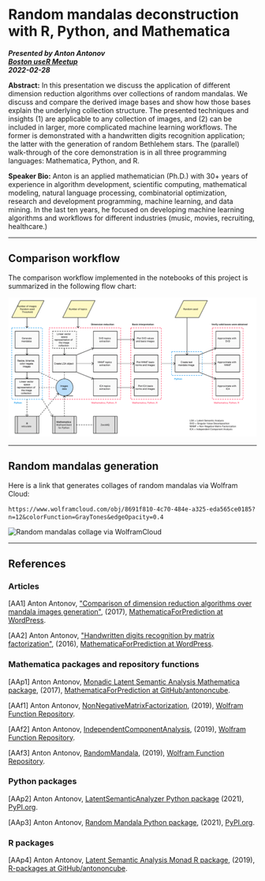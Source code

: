 # Random mandalas deconstruction with R, Python, and Mathematica

***Presented by Anton Antonov***   
***[Boston useR Meetup](https://www.meetup.com/Boston-useR/events/284045968/)***   
***2022-02-28***   

**Abstract:** In this presentation we discuss the application of different dimension reduction algorithms over collections of random mandalas. 
We discuss and compare the derived image bases and show how those bases explain the underlying collection structure. 
The presented techniques and insights (1) are applicable to any collection of images, and (2) can be included in larger, 
more complicated machine learning workflows. The former is demonstrated with a handwritten digits recognition application; 
the latter with the generation of random Bethlehem stars. The (parallel) walk-through of the core demonstration is in 
all three programming languages: Mathematica, Python, and R.

**Speaker Bio:** Anton is an applied mathematician (Ph.D.) with 30+ years of experience in algorithm development, 
scientific computing, mathematical modeling, natural language processing, combinatorial optimization, research and development programming, 
machine learning, and data mining. In the last ten years, he focused on developing machine learning algorithms and workflows for 
different industries (music, movies, recruiting, healthcare.)


------

## Comparison workflow

The comparison workflow implemented in the notebooks of this project is summarized in the following flow chart:

[![*Random mandalas deconstruction workflow*](./diagrams/Random-mandalas-deconstruction-in-Mathematica-Python-R.png)](./diagrams/Random-mandalas-deconstruction-in-Mathematica-Python-R.pdf)


------

## Random mandalas generation

Here is a link that generates collages of random mandalas via Wolfram Cloud:

```
https://www.wolframcloud.com/obj/8691f810-4c70-484e-a325-eda565ce0185?n=12&colorFunction=GrayTones&edgeOpacity=0.4
```

![*Random mandalas collage via WolframCloud*](https://www.wolframcloud.com/obj/8691f810-4c70-484e-a325-eda565ce0185?n=12&colorFunction=GrayTones&edgeOpacity=0.4)


------

## References

### Articles

[AA1] Anton Antonov, 
["Comparison of dimension reduction algorithms over mandala images generation"](https://mathematicaforprediction.wordpress.com/2017/02/10/comparison-of-dimension-reduction-algorithms-over-mandala-images-generation/), 
(2017),
[MathematicaForPrediction at WordPress](https://mathematicaforprediction.wordpress.com).

[AA2] Anton Antonov,
["Handwritten digits recognition by matrix factorization"](https://mathematicaforprediction.wordpress.com/2016/11/12/handwritten-digits-recognition-by-matrix-factorization/),
(2016),
[MathematicaForPrediction at WordPress](https://mathematicaforprediction.wordpress.com).


### Mathematica packages and repository functions

[AAp1] Anton Antonov, 
[Monadic Latent Semantic Analysis Mathematica package](https://github.com/antononcube/MathematicaForPrediction/blob/master/MonadicProgramming/MonadicLatentSemanticAnalysis.m), 
(2017), 
[MathematicaForPrediction at GitHub/antononcube](https://github.com/antononcube/MathematicaForPrediction).

[AAf1] Anton Antonov,
[NonNegativeMatrixFactorization](https://resources.wolframcloud.com/FunctionRepository/resources/NonNegativeMatrixFactorization),
(2019),
[Wolfram Function Repository](https://resources.wolframcloud.com).

[AAf2] Anton Antonov,
[IndependentComponentAnalysis](https://resources.wolframcloud.com/FunctionRepository/resources/IndependentComponentAnalysis),
(2019),
[Wolfram Function Repository](https://resources.wolframcloud.com).

[AAf3] Anton Antonov,
[RandomMandala](https://resources.wolframcloud.com/FunctionRepository/resources/RandomMandala),
(2019),
[Wolfram Function Repository](https://resources.wolframcloud.com).


### Python packages 

[AAp2] Anton Antonov,
[LatentSemanticAnalyzer Python package](https://pypi.org/project/LatentSemanticAnalyzer)
(2021),
[PyPI.org](https://pypi.org/).

[AAp3] Anton Antonov,
[Random Mandala Python package](https://pypi.org/project/RandomMandala),
(2021),
[PyPI.org](https://pypi.org/).


### R packages

[AAp4] Anton Antonov,
[Latent Semantic Analysis Monad R package](https://github.com/antononcube/R-packages/tree/master/LSAMon-R),
(2019),
[R-packages at GitHub/antononcube](https://github.com/antononcube/R-packages).



<style type="text/css">
.main-container {
  max-width: 1800px;
  margin-left: auto;
  margin-right: auto;
}
</style>
